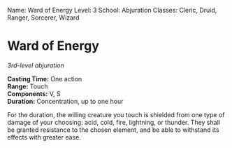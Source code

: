 Name: Ward of Energy
Level: 3
School: Abjuration
Classes: Cleric, Druid, Ranger, Sorcerer, Wizard

# Ward of Energy
_3rd-level abjuration_

**Casting Time:** One action    
**Range:** Touch    
**Components:** V, S    
**Duration:** Concentration, up to one hour 

For the duration, the willing creature you touch is shielded from one type of damage of your choosing: acid, cold, fire, lightning, or thunder. They shall be granted resistance to the chosen element, and be able to withstand its effects with greater ease.